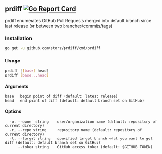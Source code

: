 ## prdiff [![Go Report Card][go-report-badge]][go-report]

prdiff enumerates GitHub Pull Requests merged into default branch since last release (or between two branches/commits/tags)

[go-report]: https://goreportcard.com/report/github.com/storz/prdiff
[go-report-badge]: https://goreportcard.com/badge/github.com/storz/prdiff

### Installation

```sh
go get -u github.com/storz/prdiff/cmd/prdiff
```

### Usage

```sh
prdiff [[base] head]
prdiff [base...head]
```

#### Arguments

```
base   begin point of diff (default: latest release)
head   end point of diff (default: default branch set on GitHub)
```

#### Options

```
  -o, --owner string    user/organization name (default: repository of current directory)
  -r, --repo string     repository name (default: repository of current directory)
  -t, --target string   specified target branch what you want to get diff (default: default branch set on GitHub)
      --token string    GitHub access token (default: $GITHUB_TOKEN)
```
